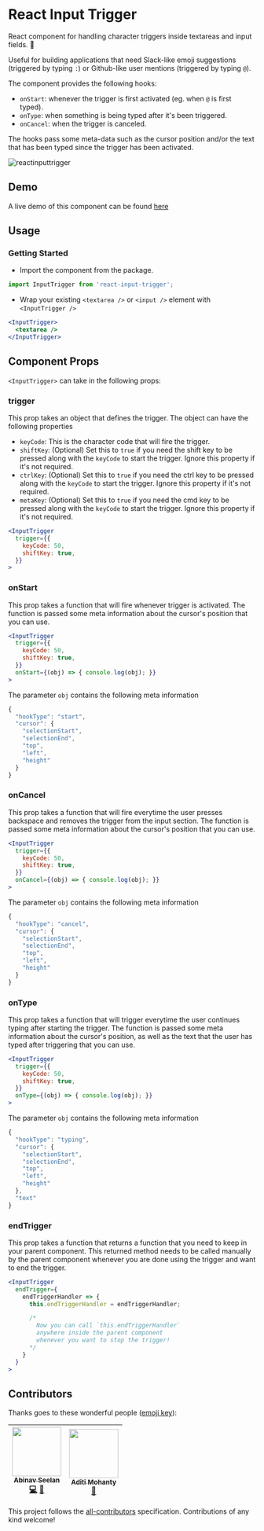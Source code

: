# React Input Trigger

React component for handling character triggers inside textareas and input fields. 🐼

Useful for building applications that need Slack-like emoji suggestions (triggered by typing `:`) or Github-like user mentions (triggered by typing `@`).

The component provides the following hooks:

* `onStart`: whenever the trigger is first activated (eg. when `@` is first typed).
* `onType`: when something is being typed after it's been triggered.
* `onCancel`: when the trigger is canceled.

The hooks pass some meta-data such as the cursor position and/or the text that has been typed since the trigger has been activated.

![reactinputtrigger](https://user-images.githubusercontent.com/6417910/36937827-0e615e4e-1f3f-11e8-9623-c4141bda3d2e.gif)

## Demo

A live demo of this component can be found [here](https://abinavseelan.com/react-input-trigger)

## Usage

### Getting Started

* Import the component from the package.

```js
import InputTrigger from 'react-input-trigger';
```

* Wrap your existing `<textarea />` or `<input />` element with `<InputTrigger />`

```jsx
<InputTrigger>
  <textarea />
</InputTrigger>
```

## Component Props

`<InputTrigger>` can take in the following props:

### trigger

This prop takes an object that defines the trigger. The object can have the following properties

* `keyCode`: This is the character code that will fire the trigger.
* `shiftKey`: (Optional) Set this to `true` if you need the shift key to be pressed along with the `keyCode` to start the trigger. Ignore this property if it's not required.
* `ctrlKey`: (Optional) Set this to `true` if you need the ctrl key to be pressed along with the `keyCode` to start the trigger. Ignore this property if it's not required.
* `metaKey`: (Optional) Set this to `true` if you need the cmd key to be pressed along with the `keyCode` to start the trigger. Ignore this property if it's not required.

```jsx
<InputTrigger
  trigger={{
    keyCode: 50,
    shiftKey: true,
  }}
>
```

### onStart

This prop takes a function that will fire whenever trigger is activated. The function is passed some meta information about the cursor's position that you can use.

```jsx
<InputTrigger
  trigger={{
    keyCode: 50,
    shiftKey: true,
  }}
  onStart={(obj) => { console.log(obj); }}
>
```

The parameter `obj` contains the following meta information

```js
{
  "hookType": "start",
  "cursor": {
    "selectionStart",
    "selectionEnd",
    "top",
    "left",
    "height"
  }
}
```

### onCancel

This prop takes a function that will fire everytime the user presses backspace and removes the trigger from the input section. The function is passed some meta information about the cursor's position that you can use.

```jsx
<InputTrigger
  trigger={{
    keyCode: 50,
    shiftKey: true,
  }}
  onCancel={(obj) => { console.log(obj); }}
>
```

The parameter `obj` contains the following meta information

```js
{
  "hookType": "cancel",
  "cursor": {
    "selectionStart",
    "selectionEnd",
    "top",
    "left",
    "height"
  }
}
```

### onType

This prop takes a function that will trigger everytime the user continues typing after starting the trigger. The function is passed some meta information about the cursor's position, as well as the text that the user has typed after triggering that you can use.

```jsx
<InputTrigger
  trigger={{
    keyCode: 50,
    shiftKey: true,
  }}
  onType={(obj) => { console.log(obj); }}
>
```

The parameter `obj` contains the following meta information

```js
{
  "hookType": "typing",
  "cursor": {
    "selectionStart",
    "selectionEnd",
    "top",
    "left",
    "height"
  },
  "text"
}
```

### endTrigger

This prop takes a function that returns a function that you need to keep in your parent component. This returned method needs to be called manually by the parent component whenever you are done using the trigger and want to end the trigger.

```jsx
<InputTrigger
  endTrigger={
    endTriggerHandler => {
      this.endTriggerHandler = endTriggerHandler;

      /*
        Now you can call `this.endTriggerHandler`
        anywhere inside the parent component
        whenever you want to stop the trigger!
      */
    }
  }
>
```

## Contributors

Thanks goes to these wonderful people ([emoji key](https://github.com/kentcdodds/all-contributors#emoji-key)):

<!-- ALL-CONTRIBUTORS-LIST:START - Do not remove or modify this section -->

<!-- prettier-ignore -->
| [<img src="https://avatars2.githubusercontent.com/u/6417910?s=400&v=4" width="100px;"/><br /><sub><b>Abinav Seelan</b></sub>](https://abinavseelan.com)<br />[💻](https://github.com/abinavseelan/react-input-trigger/commits?author=abinavseelan "Code") [📖](https://github.com/abinavseelan/react-input-trigger/commits?author=abinavseelan "Documentation") | [<img src="https://avatars0.githubusercontent.com/u/6426069?s=400&v=4" width="100px;"/><br /><sub><b>Aditi Mohanty</b></sub>](https://github.com/rheaditi)<br />[📖](https://github.com/abinavseelan/react-input-trigger/commits?author=abinavseelan "Documentation") |
| :---: | :---: |

<!-- ALL-CONTRIBUTORS-LIST:END -->

This project follows the [all-contributors](https://github.com/kentcdodds/all-contributors) specification. Contributions of any kind welcome!
